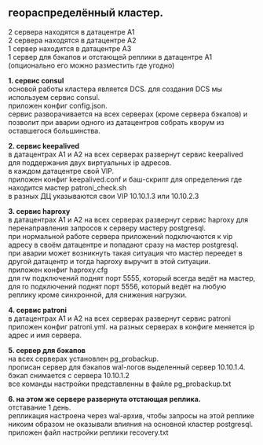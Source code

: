 ## геораспределённый кластер.  
2 сервера находятся в датацентре A1  
2 сервера находятся в датацентре А2  
1 сервер находится в датацентре А3  
1 сервер для бэкапов и отстающей реплики в датацентре А1 (опционально его можно разместить где угодно)  

**1. сервис consul**  
основой работы кластера является DCS. для создания DCS мы используем сервис consul.  
приложен конфиг config.json.  
сервис разворачивается на всех серверах (кроме сервера бэкапов) и позволит при аварии одного из датацентров собрать кворум из оставшегося большинства.  

**2. сервис keepalived**  
в датацентрах А1 и А2 на всех серверах развернут сервис keepalived для поддержания двух виртуальных ip адресов.  
в каждом датацентре свой VIP.  
приложен конфиг keepalived.conf и баш-скрипт для определения где находится мастер patroni_check.sh  
в разных ДЦ указываются свои VIP 10.10.1.3 или 10.10.2.3  

**3. сервис haproxy**  
в датацентрах А1 и А2 на всех серверах развернут сервис haproxy для перенаправления запросов к серверу мастеру postgresql.  
при нормальной работе сервера приложений подключаются к vip адресу в своём датацентре и попадают сразу на мастер postgresql.  
при аварии может возникнуть такая ситуация что мастер переедет в другой датацентр и тогда haproxy выручит в этой ситуации.  
приложен конфиг haproxy.cfg  
для rw подключений поднят порт 5555, который всегда ведёт на мастер, для ro подключений поднят порт 5556, который ведёт на любую реплику кроме синхронной, для снижения нагрузки.  

**4. сервис patroni**  
в датацентрах А1 и А2 на всех серверах развернут сервис patroni  
приложен конфиг patroni.yml. на разных серверах в конфиге меняется ip адрес и имя сервера.  

**5. сервер для бэкапов**  
на всех серверах установлен pg_probackup.   
прописан сервер для бэкапов wal-логов выделенный сервер 10.10.1.4. бэкап снимается с сервера 10.10.1.2  
все команды настройки представленны в файле pg_probackup.txt  

**6. на этом же сервере развернута отстающая реплика.**  
отставание 1 день.  
репликация настроена через wal-архив, чтобы запросы на этой реплике никоим образом не оказывали влияния на основной кластер postgresql.  
приложен файл настройки реплики recovery.txt

